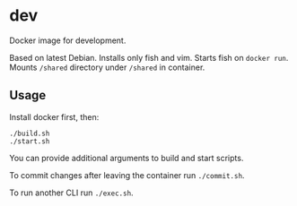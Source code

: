 # dev

Docker image for development.

Based on latest Debian. Installs only fish and vim. Starts fish on `docker run`. Mounts `/shared` directory under `/shared` in container.

## Usage

Install docker first, then:

```shell
./build.sh
./start.sh
```

You can provide additional arguments to build and start scripts.

To commit changes after leaving the container run `./commit.sh`.

To run another CLI run `./exec.sh`.

